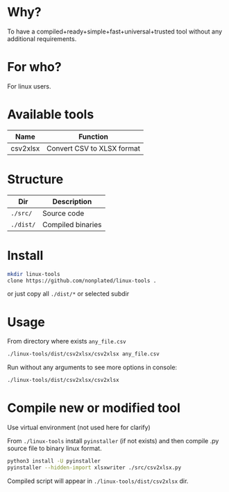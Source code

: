 
# Why?
To have a compiled+ready+simple+fast+universal+trusted tool without any additional requirements.

# For who?
For linux users.

# Available tools
Name | Function
--- | ---
csv2xlsx | Convert CSV to XLSX format

# Structure 
Dir | Description
--- | ---
`./src/` | Source code
`./dist/` | Compiled binaries

# Install
```bash
mkdir linux-tools
clone https://github.com/nonplated/linux-tools .
```
or just copy all `./dist/*` or selected subdir

# Usage
From directory where exists `any_file.csv`
```bash
./linux-tools/dist/csv2xlsx/csv2xlsx any_file.csv
```
Run without any arguments to see more options in console: 
```bash
./linux-tools/dist/csv2xlsx/csv2xlsx
```

# Compile new or modified tool
Use virtual environment (not used here for clarify)

From `./linux-tools` install `pyinstaller` (if not exists) and then compile .py source file to binary linux format.
```bash
python3 install -U pyinstaller
pyinstaller --hidden-import xlsxwriter ./src/csv2xlsx.py
```
Compiled script will appear in `./linux-tools/dist/csv2xlsx` dir.



